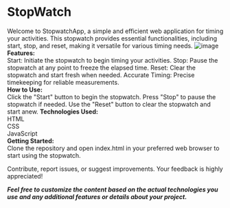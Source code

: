 # StopWatch
 Welcome to StopwatchApp, a simple and efficient web application for timing your activities. This stopwatch provides essential functionalities, including start, stop, and reset, making it versatile for various timing needs.
 ![image](https://github.com/shemnduati/StopWatch/assets/25221118/8f2b555d-33e8-4fff-9dc1-cc8fa5d98995)
<br><b>Features:</b><br>
Start: Initiate the stopwatch to begin timing your activities.
Stop: Pause the stopwatch at any point to freeze the elapsed time.
Reset: Clear the stopwatch and start fresh when needed.
Accurate Timing: Precise timekeeping for reliable measurements.<br>
<b>How to Use:</b><br>
Click the "Start" button to begin the stopwatch.
Press "Stop" to pause the stopwatch if needed.
Use the "Reset" button to clear the stopwatch and start anew.
<b>Technologies Used:</b><br>
HTML<br>
CSS<br>
JavaScript<br>
<b>Getting Started:</b><br>
Clone the repository and open index.html in your preferred web browser to start using the stopwatch.

Contribute, report issues, or suggest improvements. Your feedback is highly appreciated!

<b><I>Feel free to customize the content based on the actual technologies you use and any additional features or details about your project.</i></b>
